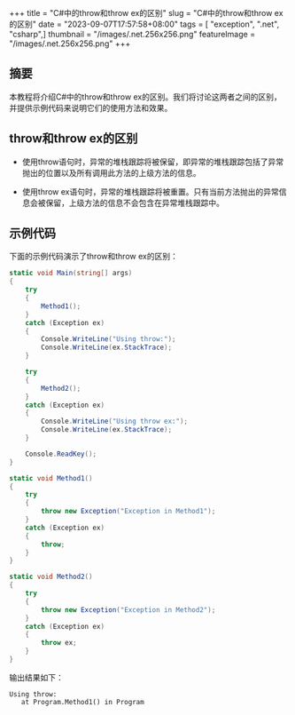 +++
title = "C#中的throw和throw ex的区别"
slug = "C#中的throw和throw ex的区别"
date = "2023-09-07T17:57:58+08:00"
tags = [ "exception", ".net", "csharp",]
thumbnail = "/images/.net.256x256.png"
featureImage = "/images/.net.256x256.png"
+++


## 摘要

本教程将介绍C#中的throw和throw ex的区别。我们将讨论这两者之间的区别，并提供示例代码来说明它们的使用方法和效果。

## throw和throw ex的区别

- 使用throw语句时，异常的堆栈跟踪将被保留，即异常的堆栈跟踪包括了异常抛出的位置以及所有调用此方法的上级方法的信息。

- 使用throw ex语句时，异常的堆栈跟踪将被重置。只有当前方法抛出的异常信息会被保留，上级方法的信息不会包含在异常堆栈跟踪中。

## 示例代码

下面的示例代码演示了throw和throw ex的区别：

```csharp
static void Main(string[] args)
{
    try
    {
        Method1();
    }
    catch (Exception ex)
    {
        Console.WriteLine("Using throw:");
        Console.WriteLine(ex.StackTrace);
    }

    try
    {
        Method2();
    }
    catch (Exception ex)
    {
        Console.WriteLine("Using throw ex:");
        Console.WriteLine(ex.StackTrace);
    }

    Console.ReadKey();
}

static void Method1()
{
    try
    {
        throw new Exception("Exception in Method1");
    }
    catch (Exception ex)
    {
        throw;
    }
}

static void Method2()
{
    try
    {
        throw new Exception("Exception in Method2");
    }
    catch (Exception ex)
    {
        throw ex;
    }
}
```

输出结果如下：

```plaintext
Using throw:
   at Program.Method1() in Program


